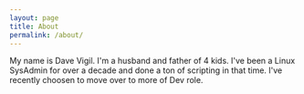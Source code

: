 ```yaml
---
layout: page
title: About
permalink: /about/
---
```


My name is Dave Vigil. I'm a husband and father of 4 kids.  I've been a Linux SysAdmin for
over a decade and done a ton of scripting in that time.   I've recently choosen to move over
to more of Dev role.  

